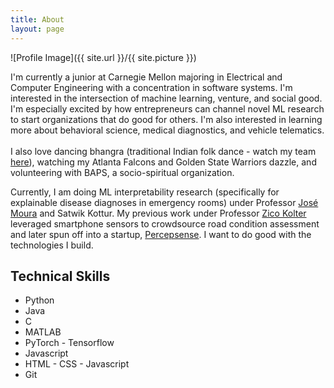 ```yaml
---
title: About
layout: page
---
```

![Profile Image]({{ site.url }}/{{ site.picture }})

<p>I'm currently a junior at Carnegie Mellon majoring in Electrical and Computer Engineering with a concentration in software systems. I'm interested in the intersection of machine learning, venture, and social good. I'm especially excited by how entrepreneurs can channel novel ML research to start organizations that do good for others. I'm also interested in learning more about behavioral science, medical diagnostics, and vehicle telematics.
<br/>
<br/>
I also love dancing bhangra (traditional Indian folk dance - watch my team <a href="https://www.youtube.com/watch?v=mMiiWLM7bZ4" target="_blank">here</a>), watching my Atlanta Falcons and Golden State Warriors dazzle, and volunteering with BAPS, a socio-spiritual organization.</p>

<p>Currently, I am doing ML interpretability research (specifically for explainable disease diagnoses in emergency rooms) under Professor <a href="http://users.ece.cmu.edu/~moura/" target="_blank">José Moura</a> and Satwik Kottur. My previous work under Professor <a href="https://zicokolter.com" target="_blank">Zico Kolter</a> leveraged smartphone sensors to crowdsource road condition assessment and later spun off into a startup, <a href="https://percepsense.com" target="_blank">Percepsense</a>. I want to do good with the technologies I build. </p>

<h2>Technical Skills</h2>

<ul class="skill-list">
	<li>Python</li>
	<li>Java</li>
	<li>C</li>
	<li>MATLAB</li>
	<li>PyTorch - Tensorflow</li>
	<li>Javascript</li>
	<li>HTML - CSS - Javascript</li>
	<li>Git</li>
</ul>
